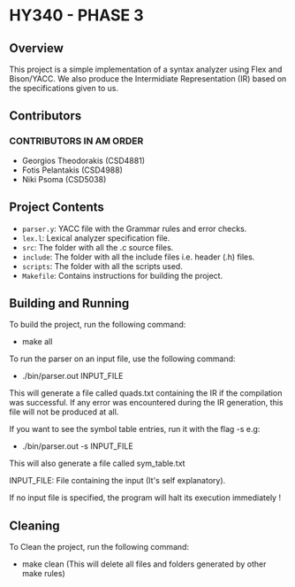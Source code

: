 # HY340 - PHASE 3

## Overview

This project is a simple implementation of a syntax analyzer using Flex and Bison/YACC.
We also produce the Intermidiate Representation (IR) based on the specifications given to us.

## Contributors

### CONTRIBUTORS IN AM ORDER
- Georgios Theodorakis (CSD4881)
- Fotis Pelantakis (CSD4988)
- Niki Psoma (CSD5038)

## Project Contents

- `parser.y`: YACC file with the Grammar rules and error checks.
- `lex.l`: Lexical analyzer specification file.
- `src`: The folder with all the .c source files.
- `include`: The folder with all the include files i.e. header (.h) files.
- `scripts`: The folder with all the scripts used.
- `Makefile`: Contains instructions for building the project.

## Building and Running

To build the project, run the following command:
- make all

To run the parser on an input file, use the following command:
- ./bin/parser.out INPUT_FILE

This will generate a file called quads.txt containing the IR if the compilation was successful. If any error was encountered during the IR generation, this file will not be produced at all.

If you want to see the symbol table entries, run it with the flag -s e.g:
- ./bin/parser.out -s INPUT_FILE

This will also generate a file called sym_table.txt

INPUT_FILE: File containing the input (It's self explanatory).

If no input file is specified, the program will halt its execution immediately !

## Cleaning

To Clean the project, run the following command:
- make clean (This will delete all files and folders generated by other make rules)
